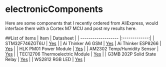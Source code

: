 # electronicComponents
Here are some components that I recently ordered from AliExpress, would interface them with a Cortex M7 MCU and post my results here.

##List of items
| Item                | Datasheet     |
| ------------------- |:-------------:|
| STM32F746ZGT6U      | [Yes](http://www.st.com/resource/en/datasheet/stm32f746zg.pdf)           |
| Ai Thinker A6 GSM   | [Yes](http://www.electrodragon.com/w/GSM_GPRS_A6_Module)
| Ai Thinker ESP8266       | [Yes](https://cdn-shop.adafruit.com/product-files/2471/0A-ESP8266__Datasheet__EN_v4.3.pdf)      |
| HLK PM01 Power Module       | [Yes](http://www.hlktech.net/product_detail.php?ProId=54)      |
| AM2302 Temp/Humidity Sensor       | [Yes](https://cdn-shop.adafruit.com/datasheets/Digital+humidity+and+temperature+sensor+AM2302.pdf)      |
| TEC12706 Thermoelectric Module       | [Yes](http://www.thermonamic.com/TEC1-12706-English.PDF) |
| G3MB 202P Solid State Relay | [Yes](https://www.openhacks.com/uploadsproductos/g3mb-ssr-datasheet_55.pdf) |
| WS2812 RGB LED | [Yes](https://cdn-shop.adafruit.com/datasheets/WS2812.pdf) |

